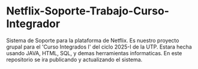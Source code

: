 # Netflix-Soporte-Trabajo-Curso-Integrador
Sistema de Soporte para la plataforma de Netflix. Es nuestro proyecto grupal para el 'Curso Integrados I' del ciclo 2025-I de la UTP. Estara hecha usando JAVA, HTML, SQL, y demas herramientas informaticas. En este repositorio se ira publicando y actualizando el sistema.

